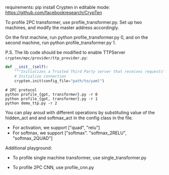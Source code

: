 requirements:
    pip install Crypten in editable mode: https://github.com/facebookresearch/CrypTen
    
To profile 2PC transformer, use profile_transformer.py. Set up two machines, and modify the master address accordingly.

On the first machine, run python profile_transformer.py 0, and on the second machine, run python profile_transformer.py 1. 

P.S. The lib code should be modified to enable TTPServer
`crypten/mpc/provider/ttp_provider.py`:
```python
def __init__(self):
    """Initializes a Trusted Third Party server that receives requests"""
    # Initialize connection
    crypten.init(config_file="path/to/yaml")
```

```shell
# 2PC protocol
python profile_{gpt, transformer}.py -r 0
python profile_{gpt, transformer}.py -r 1
python demo_ttp.py -r 2
```

You can play aroud with different operations by substituting value of the hidden_act and and softmax_act in the config class in the file.

- For activation, we support ["quad", "relu"]
- For softmax, we support ["softmax". "softmax_2RELU", "softmax_2QUAD"]


Additional playground:

- To profile single machine transformer, use single_transformer.py

- To profile 2PC CNN, use profile_cnn.py

